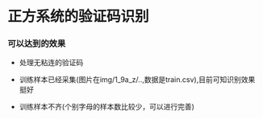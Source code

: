# 正方系统的验证码识别

### 可以达到的效果
	
* 处理无粘连的验证码

* 训练样本已经采集(图片在img/1_9a_z/..,数据是train.csv),目前可知识别效果挺好

* 训练样本不齐(个别字母的样本数比较少，可以进行完善)
